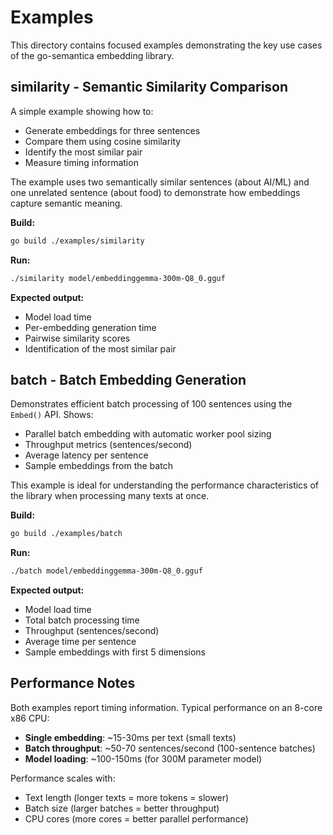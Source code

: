 # Examples

This directory contains focused examples demonstrating the key use cases of the go-semantica embedding library.

## similarity - Semantic Similarity Comparison

A simple example showing how to:
- Generate embeddings for three sentences
- Compare them using cosine similarity
- Identify the most similar pair
- Measure timing information

The example uses two semantically similar sentences (about AI/ML) and one unrelated sentence (about food) to demonstrate how embeddings capture semantic meaning.

**Build:**
```bash
go build ./examples/similarity
```

**Run:**
```bash
./similarity model/embeddinggemma-300m-Q8_0.gguf
```

**Expected output:**
- Model load time
- Per-embedding generation time
- Pairwise similarity scores
- Identification of the most similar pair

## batch - Batch Embedding Generation

Demonstrates efficient batch processing of 100 sentences using the `Embed()` API. Shows:
- Parallel batch embedding with automatic worker pool sizing
- Throughput metrics (sentences/second)
- Average latency per sentence
- Sample embeddings from the batch

This example is ideal for understanding the performance characteristics of the library when processing many texts at once.

**Build:**
```bash
go build ./examples/batch
```

**Run:**
```bash
./batch model/embeddinggemma-300m-Q8_0.gguf
```

**Expected output:**
- Model load time
- Total batch processing time
- Throughput (sentences/second)
- Average time per sentence
- Sample embeddings with first 5 dimensions

## Performance Notes

Both examples report timing information. Typical performance on an 8-core x86 CPU:
- **Single embedding**: ~15-30ms per text (small texts)
- **Batch throughput**: ~50-70 sentences/second (100-sentence batches)
- **Model loading**: ~100-150ms (for 300M parameter model)

Performance scales with:
- Text length (longer texts = more tokens = slower)
- Batch size (larger batches = better throughput)
- CPU cores (more cores = better parallel performance)
